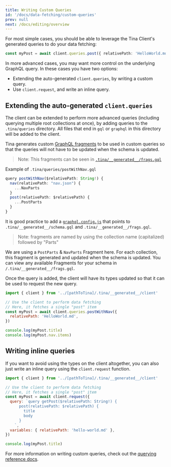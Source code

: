 ```yaml
---
title: Writing Custom Queries
id: '/docs/data-fetching/custom-queries'
prev: null
next: /docs/editing/overview
---
```


For most simple cases, you should be able to leverage the Tina Client's generated queries to do your data fetching:

```ts
const myPost = await client.queries.post({ relativePath: 'HelloWorld.md' })
```

In more advanced cases, you may want more control on the underlying GraphQL query. In these cases you have two options:

- Extending the auto-generated `client.queries`, by writing a custom query.
- Use `client.request`, and write an inline query.

## Extending the auto-generated `client.queries`

The client can be extended to perform more advanced queries (including querying multiple root collections at once), by adding queries to the `.tina/queries` directory. All files that end in `gql` or `graphql` in this directory will be added to the client.

Tina generates custom [GraphQL fragments](https://graphql.org/learn/queries/#fragments) to be used in custom queries so that the queries will not have to be updated when the schema is updated.

<!-- TODO: add internal docs link -->

> Note: This fragments can be seen in [`.tina/__generated__/frags.gql`]()

Example of `.tina/queries/postWithNav.gql`

```ts
query postWithNav($relativePath: String!) {
  nav(relativePath: "nav.json") {
    ...NavParts
  }
  post(relativePath: $relativePath) {
    ...PostParts
  }
}
```

It is good practice to add a [`graphql.config.js`](https://github.com/tinacms/tina-cloud-starter/blob/main/graphql.config.js) that points to `.tina/__generated__/schema.gql` and `.tina/__generated__/frags.gql`.

> Note: fragments are named by using the collection name (capitalized) followed by "Parts"

We are using a `PostParts` & `NavParts` Fragment here. For each collection, this fragment is generated and updated when the schema is updated. You can view any available Fragments for your schema in `/.tina/__generated__/frags.gql`.

Once the query is added, the client will have its types updated so that it can be used to request the new query.

```js
import { client } from '../[pathToTina]/.tina/__generated__/client'

// Use the client to perform data fetching
// Here, it fetches a single "post" item
const myPost = await client.queries.postWithNav({
  relativePath: 'HelloWorld.md',
})

console.log(myPost.title)
console.log(myPost.nav.items)
```

## Writing inline queries

If you want to avoid using the types on the client altogether, you can also just write an inline query using the `client.request` function.

```js
import { client } from '../[pathToTina]/.tina/__generated__/client'

// Use the client to perform data fetching
// Here, it fetches a single "post" item
const myPost = await client.request({
  query: `query getPost($relativePath: String!) {
      post(relativePath: $relativePath) {
        title
        body
      }
    `,
  variables: { relativePath: 'hello-world.md' },
})

console.log(myPost.title)
```

For more information on writing custom queries, check out the [querying reference docs](/docs/graphql/queries/).
